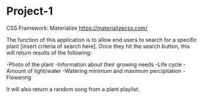 # Project-1


CSS Framework: Materialize
https://materializecss.com/

The function of this application is to allow end users to search for a specific plant [insert criteria of search here]. Once they hit the search button, this will return results of the following:

-Photo of the plant
-Information about their growing needs
-Life cycle
-Amount of light/water
-Watering minimum and maximum percipitation
-Flowering

It will also return a random song from a plant playlist.


